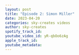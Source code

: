 ```yaml
---
layout: post
title: "Episode 2: Simon Miller"
date: 2023-04-20
categories: sky-creates videos
author: sky-creates
spotify_track_id: 
youtube_video_id: yR-qbOo6zAg
apple_track_id: 
youtube_metadata: 
---
```

